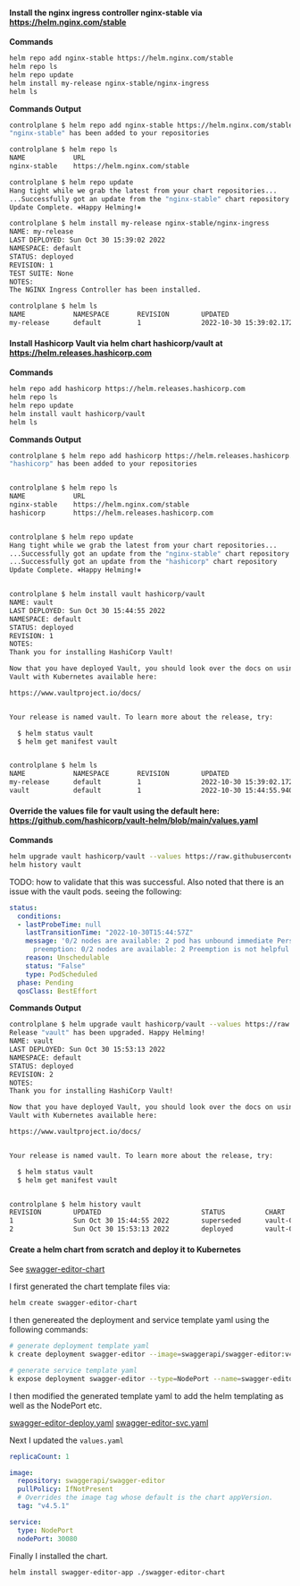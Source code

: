 #### Install the nginx ingress controller nginx-stable via https://helm.nginx.com/stable


**Commands**

```bash
helm repo add nginx-stable https://helm.nginx.com/stable
helm repo ls
helm repo update
helm install my-release nginx-stable/nginx-ingress
helm ls
```


**Commands Output**

```bash
controlplane $ helm repo add nginx-stable https://helm.nginx.com/stable
"nginx-stable" has been added to your repositories

controlplane $ helm repo ls
NAME            URL                          
nginx-stable    https://helm.nginx.com/stable

controlplane $ helm repo update
Hang tight while we grab the latest from your chart repositories...
...Successfully got an update from the "nginx-stable" chart repository
Update Complete. ⎈Happy Helming!⎈

controlplane $ helm install my-release nginx-stable/nginx-ingress
NAME: my-release
LAST DEPLOYED: Sun Oct 30 15:39:02 2022
NAMESPACE: default
STATUS: deployed
REVISION: 1
TEST SUITE: None
NOTES:
The NGINX Ingress Controller has been installed.

controlplane $ helm ls
NAME            NAMESPACE       REVISION        UPDATED                                 STATUS          CHART                   APP VERSION
my-release      default         1               2022-10-30 15:39:02.172281601 +0000 UTC deployed        nginx-ingress-0.15.1    2.4.1      
```


#### Install Hashicorp Vault via helm chart hashicorp/vault at https://helm.releases.hashicorp.com

**Commands**

```bash
helm repo add hashicorp https://helm.releases.hashicorp.com
helm repo ls
helm repo update
helm install vault hashicorp/vault
helm ls
```


**Commands Output**


```bash
controlplane $ helm repo add hashicorp https://helm.releases.hashicorp.com
"hashicorp" has been added to your repositories


controlplane $ helm repo ls
NAME            URL                                
nginx-stable    https://helm.nginx.com/stable      
hashicorp       https://helm.releases.hashicorp.com


controlplane $ helm repo update
Hang tight while we grab the latest from your chart repositories...
...Successfully got an update from the "nginx-stable" chart repository
...Successfully got an update from the "hashicorp" chart repository
Update Complete. ⎈Happy Helming!⎈


controlplane $ helm install vault hashicorp/vault
NAME: vault
LAST DEPLOYED: Sun Oct 30 15:44:55 2022
NAMESPACE: default
STATUS: deployed
REVISION: 1
NOTES:
Thank you for installing HashiCorp Vault!

Now that you have deployed Vault, you should look over the docs on using
Vault with Kubernetes available here:

https://www.vaultproject.io/docs/


Your release is named vault. To learn more about the release, try:

  $ helm status vault
  $ helm get manifest vault


controlplane $ helm ls  
NAME            NAMESPACE       REVISION        UPDATED                                 STATUS          CHART                   APP VERSION
my-release      default         1               2022-10-30 15:39:02.172281601 +0000 UTC deployed        nginx-ingress-0.15.1    2.4.1      
vault           default         1               2022-10-30 15:44:55.940289423 +0000 UTC deployed        vault-0.22.1            1.12.0 
```


#### Override the values file for vault using the default here: https://github.com/hashicorp/vault-helm/blob/main/values.yaml

**Commands**

```bash
helm upgrade vault hashicorp/vault --values https://raw.githubusercontent.com/hashicorp/vault-helm/main/values.yaml 
helm history vault
```

TODO: how to validate that this was successful. Also noted that there is an issue with the vault pods. seeing the following:

```yaml
status:
  conditions:
  - lastProbeTime: null
    lastTransitionTime: "2022-10-30T15:44:57Z"
    message: '0/2 nodes are available: 2 pod has unbound immediate PersistentVolumeClaims.
      preemption: 0/2 nodes are available: 2 Preemption is not helpful for scheduling.'
    reason: Unschedulable
    status: "False"
    type: PodScheduled
  phase: Pending
  qosClass: BestEffort
```

**Commands Output**


```bash
controlplane $ helm upgrade vault hashicorp/vault --values https://raw.githubusercontent.com/hashicorp/vault-helm/main/values.yaml 
Release "vault" has been upgraded. Happy Helming!
NAME: vault
LAST DEPLOYED: Sun Oct 30 15:53:13 2022
NAMESPACE: default
STATUS: deployed
REVISION: 2
NOTES:
Thank you for installing HashiCorp Vault!

Now that you have deployed Vault, you should look over the docs on using
Vault with Kubernetes available here:

https://www.vaultproject.io/docs/


Your release is named vault. To learn more about the release, try:

  $ helm status vault
  $ helm get manifest vault


controlplane $ helm history vault
REVISION        UPDATED                         STATUS          CHART           APP VERSION     DESCRIPTION     
1               Sun Oct 30 15:44:55 2022        superseded      vault-0.22.1    1.12.0          Install complete
2               Sun Oct 30 15:53:13 2022        deployed        vault-0.22.1    1.12.0          Upgrade complete

```


#### Create a helm chart from scratch and deploy it to Kubernetes

See [swagger-editor-chart](./swagger-editor-chart/)

I first generated the chart template files via:

```bash
helm create swagger-editor-chart
```

I then genereated the deployment and service template yaml using the following commands:

```bash
# generate deployment template yaml
k create deployment swagger-editor --image=swaggerapi/swagger-editor:v4.5.1 --replicas=1 --port=8080 --dry-run=client -o yaml

# generate service template yaml
k expose deployment swagger-editor --type=NodePort --name=swagger-editor-service --dry-run=client -o yaml
```

I then modified the generated template yaml to add the helm templating as well as the NodePort etc.

[swagger-editor-deploy.yaml](swagger-editor-chart/templates/swagger-editor-deploy.yaml)
[swagger-editor-svc.yaml](swagger-editor-chart/templates/swagger-editor-svc.yaml)


Next I updated the `values.yaml` 

```yaml
replicaCount: 1

image:
  repository: swaggerapi/swagger-editor
  pullPolicy: IfNotPresent
  # Overrides the image tag whose default is the chart appVersion.
  tag: "v4.5.1"

service:
  type: NodePort
  nodePort: 30080
```

Finally I installed the chart.

```bash
helm install swagger-editor-app ./swagger-editor-chart
```

